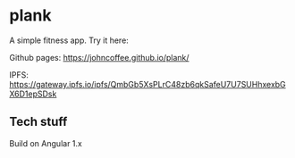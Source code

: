 # plank

A simple fitness app. Try it here:

Github pages: https://johncoffee.github.io/plank/

IPFS: https://gateway.ipfs.io/ipfs/QmbGb5XsPLrC48zb6qkSafeU7U7SUHhxexbGX6D1epSDsk


## Tech stuff

Build on Angular 1.x